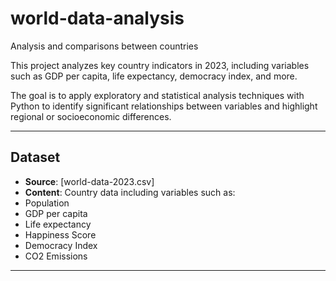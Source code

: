 # world-data-analysis
Analysis and comparisons between countries

This project analyzes key country indicators in 2023, including variables such as GDP per capita, life expectancy, democracy index, and more.

The goal is to apply exploratory and statistical analysis techniques with Python to identify significant relationships between variables and highlight regional or socioeconomic differences.

---

## Dataset

- **Source**: [world-data-2023.csv]
- **Content**: Country data including variables such as:
- Population
- GDP per capita
- Life expectancy
- Happiness Score
- Democracy Index
- CO2 Emissions

---

